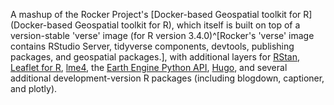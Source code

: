 A mashup of the Rocker Project's [Docker-based Geospatial toolkit for R](Docker-based Geospatial toolkit for R), which itself is built on top of a version-stable 'verse' image (for R version 3.4.0)^[Rocker's 'verse' image contains RStudio Server, tidyverse components, devtools, publishing packages, and geospatial packages.], with additional layers for [RStan](http://mc-stan.org/interfaces/rstan), [Leaflet for R](https://rstudio.github.io/leaflet/), [lme4](https://github.com/lme4/lme4), the [Earth Engine Python API](https://github.com/google/earthengine-api), [Hugo](https://github.com/spf13/hugo), and several additional development-version R packages (including blogdown, captioner, and plotly).
